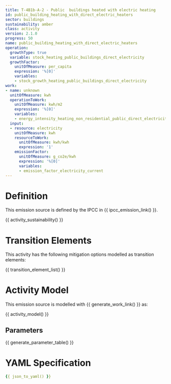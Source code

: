 ```yaml
---
title: T-4B1b-A-2 - Public  buildings heated with electric heating
id: public_building_heating_with_direct_electric_heaters
sector: buildings
sustainability: amber
class: activity
version: 2.1.0
progress: 50
name: public_building_heating_with_direct_electric_heaters
operation:
  growthType: true
  variable: stock_heating_public_buildings_direct_electricity
  growthFactor:
    unitOfMeasure: per_capita
    expression: '%[0]'
    variables:
    - stock_growth_heating_public_buildings_direct_electricity
work:
- name: unknown
  unitOfMeasure: kwh
  operationToWork:
    unitOfMeasure: kwh/m2
    expression: '%[0]'
    variables:
    - energy_intensity_heating_non_residential_public_direct_electricity
  input:
  - resource: electricity
    unitOfMeasure: kwh
    resourceToWork:
      unitOfMeasure: kwh/kwh
      expression: '1'
    emissionFactor:
      unitOfMeasure: g_co2e/kwh
      expression: '%[0]'
      variables:
      - emission_factor_electricity_current
---
```

# Definition
This emission source is defined by the IPCC in {{ ipcc_emission_link() }}.


{{ activity_sustainability() }}

# Transition Elements

This activity has the following mitigation options modelled as transition elements:

{{ transition_element_list() }}

# Activity Model
This emission source is modelled with {{ generate_work_link() }} as:

{{ activity_model() }}

## Parameters

{{ generate_parameter_table() }}

# YAML Specification

```yaml
{{ json_to_yaml() }}
```
